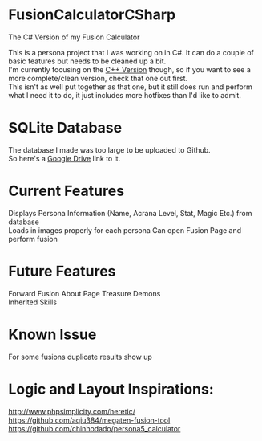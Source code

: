 # FusionCalculatorCSharp
The C# Version of my Fusion Calculator

This is a persona project that I was working on in C#. It can do a couple of basic features but needs to be cleaned up a bit.  
I'm currently focusing on the [C++ Version](https://github.com/PierreT12/FusionCalculatorCpp) though, so if you want to see a more complete/clean version, check that one out first.  
This isn't as well put together as that one, but it still does run and perform what I need it to do, it just includes more hotfixes than I'd like to admit.  


# SQLite Database
The database I made was too large to be uploaded to Github.  
So here's a [Google Drive](https://drive.google.com/file/d/1NNI8SEbtjX9Yu8piW7XSFhn0FfF9m5nS/view?usp=sharing) link to it.  


# Current Features

Displays Persona Information (Name, Acrana Level, Stat, Magic Etc.) from database  
Loads in images properly for each persona
Can open Fusion Page and perform fusion

# Future Features

Forward Fusion 
About Page
Treasure Demons  
Inherited Skills

# Known Issue

For some fusions duplicate results show up 


# Logic and Layout Inspirations:

http://www.phpsimplicity.com/heretic/  
https://github.com/aqiu384/megaten-fusion-tool  
https://github.com/chinhodado/persona5_calculator 
